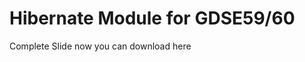 Hibernate Module for GDSE59/60
==================================

Complete Slide now you can download here


